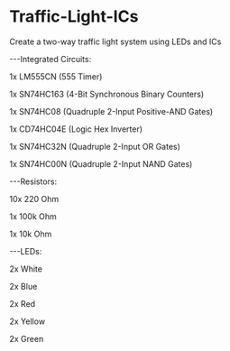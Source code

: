 # Traffic-Light-ICs
Create a two-way traffic light system using LEDs and ICs

---Integrated Circuits:

1x LM555CN (555 Timer)

1x SN74HC163 (4-Bit Synchronous Binary Counters)

1x SN74HC08 (Quadruple 2-Input Positive-AND Gates)

1x CD74HC04E (Logic Hex Inverter)

1x SN74HC32N (Quadruple 2-Input OR Gates)

1x SN74HC00N (Quadruple 2-Input NAND Gates)


---Resistors:

10x 220 Ohm

1x 100k Ohm

1x 10k Ohm

---LEDs:

2x White

2x Blue

2x Red

2x Yellow

2x Green
